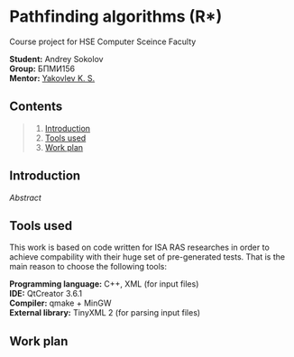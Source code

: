 # Pathfinding algorithms (R\*)
Course project for HSE Computer Sceince Faculty

**Student:** Andrey Sokolov    
**Group:** БПМИ156    
**Mentor:** [Yakovlev K. S.](//github.com/konstantin-yakovlev)


## Contents
> 1. [Introduction](#introduction)    
> 2. [Tools used](#tools-used)    
> 3. [Work plan](#work-plan)    


## Introduction

*Abstract*

## Tools used

This work is based on code written for ISA RAS researches in order to achieve compability with their huge set of pre-generated tests. That is the main reason to choose the following tools:

**Programming language:** C++, XML (for input files)    
**IDE:** QtCreator 3.6.1    
**Compiler:** qmake + MinGW         
**External library:** TinyXML 2 (for parsing input files)    

## Work plan

